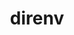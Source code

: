 ---
title: "direnv"
layout: cache
categories: [package, develop]
meta: {"versions": ["2.32.3", "2.33.0"], "compilers": ["gcc@=7.5.0"], "oss": ["ubuntu18.04"], "platforms": ["linux"], "targets": ["x86_64_v3"], "stacks": ["developer-tools", "root"], "num_specs": 6, "num_specs_by_stack": {"developer-tools": 6, "root": 6}}
spec_details: [{"hash": "7mep4ivwzc5kfcravjj3r2qknsvbqgwf", "compiler": "gcc@=7.5.0", "versions": ["2.33.0"], "os": "ubuntu18.04", "platform": "linux", "target": "x86_64_v3", "variants": ["build_system=generic"], "stacks": ["developer-tools", "root"], "size": "-", "tarball": "https://binaries.spack.io/develop/build_cache/linux-ubuntu18.04-x86_64_v3/gcc-7.5.0/direnv-2.33.0/linux-ubuntu18.04-x86_64_v3-gcc-7.5.0-direnv-2.33.0-7mep4ivwzc5kfcravjj3r2qknsvbqgwf.spack"}, {"hash": "p2vmvoo37ivuozh7iwxhgwwasvmaadzc", "compiler": "gcc@=7.5.0", "versions": ["2.32.3"], "os": "ubuntu18.04", "platform": "linux", "target": "x86_64_v3", "variants": ["build_system=generic"], "stacks": ["developer-tools", "root"], "size": "-", "tarball": "https://binaries.spack.io/develop/build_cache/linux-ubuntu18.04-x86_64_v3/gcc-7.5.0/direnv-2.32.3/linux-ubuntu18.04-x86_64_v3-gcc-7.5.0-direnv-2.32.3-p2vmvoo37ivuozh7iwxhgwwasvmaadzc.spack"}, {"hash": "wixp4dcxey52by2mm5kvjt4bshub25g6", "compiler": "gcc@=7.5.0", "versions": ["2.32.3"], "os": "ubuntu18.04", "platform": "linux", "target": "x86_64_v3", "variants": ["build_system=generic"], "stacks": ["developer-tools", "root"], "size": "-", "tarball": "https://binaries.spack.io/develop/build_cache/linux-ubuntu18.04-x86_64_v3/gcc-7.5.0/direnv-2.32.3/linux-ubuntu18.04-x86_64_v3-gcc-7.5.0-direnv-2.32.3-wixp4dcxey52by2mm5kvjt4bshub25g6.spack"}, {"hash": "4wjb5r4pm2ybvj6whcvxkidgz45wk5xv", "compiler": "gcc@=7.5.0", "versions": ["2.32.3"], "os": "ubuntu18.04", "platform": "linux", "target": "x86_64_v3", "variants": ["build_system=generic"], "stacks": ["developer-tools", "root"], "size": "-", "tarball": "https://binaries.spack.io/develop/build_cache/linux-ubuntu18.04-x86_64_v3/gcc-7.5.0/direnv-2.32.3/linux-ubuntu18.04-x86_64_v3-gcc-7.5.0-direnv-2.32.3-4wjb5r4pm2ybvj6whcvxkidgz45wk5xv.spack"}, {"hash": "ime65yhzmnkzl6m5gwn3zdmtxijhbp7b", "compiler": "gcc@=7.5.0", "versions": ["2.33.0"], "os": "ubuntu18.04", "platform": "linux", "target": "x86_64_v3", "variants": ["build_system=generic"], "stacks": ["developer-tools", "root"], "size": "-", "tarball": "https://binaries.spack.io/develop/build_cache/linux-ubuntu18.04-x86_64_v3/gcc-7.5.0/direnv-2.33.0/linux-ubuntu18.04-x86_64_v3-gcc-7.5.0-direnv-2.33.0-ime65yhzmnkzl6m5gwn3zdmtxijhbp7b.spack"}, {"hash": "tfj3uhyeutqysu34c73jezwo5w4ddpa6", "compiler": "gcc@=7.5.0", "versions": ["2.33.0"], "os": "ubuntu18.04", "platform": "linux", "target": "x86_64_v3", "variants": ["build_system=generic"], "stacks": ["developer-tools", "root"], "size": "-", "tarball": "https://binaries.spack.io/develop/build_cache/linux-ubuntu18.04-x86_64_v3/gcc-7.5.0/direnv-2.33.0/linux-ubuntu18.04-x86_64_v3-gcc-7.5.0-direnv-2.33.0-tfj3uhyeutqysu34c73jezwo5w4ddpa6.spack"}]
---